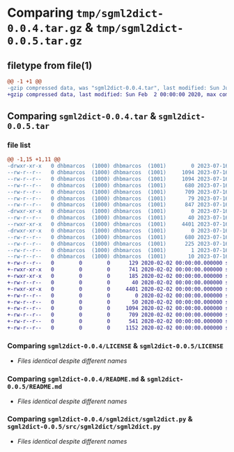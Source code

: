 # Comparing `tmp/sgml2dict-0.0.4.tar.gz` & `tmp/sgml2dict-0.0.5.tar.gz`

## filetype from file(1)

```diff
@@ -1 +1 @@
-gzip compressed data, was "sgml2dict-0.0.4.tar", last modified: Sun Jul 16 06:12:39 2023, max compression
+gzip compressed data, last modified: Sun Feb  2 00:00:00 2020, max compression
```

## Comparing `sgml2dict-0.0.4.tar` & `sgml2dict-0.0.5.tar`

### file list

```diff
@@ -1,15 +1,11 @@
-drwxr-xr-x   0 dhbmarcos  (1000) dhbmarcos  (1001)        0 2023-07-16 06:12:39.785990 sgml2dict-0.0.4/
--rw-r--r--   0 dhbmarcos  (1000) dhbmarcos  (1001)     1094 2023-07-16 04:52:54.000000 sgml2dict-0.0.4/LICENSE
--rw-r--r--   0 dhbmarcos  (1000) dhbmarcos  (1001)     1094 2023-07-16 05:43:07.000000 sgml2dict-0.0.4/LICENSE.txt
--rw-r--r--   0 dhbmarcos  (1000) dhbmarcos  (1001)      680 2023-07-16 06:12:39.785990 sgml2dict-0.0.4/PKG-INFO
--rw-r--r--   0 dhbmarcos  (1000) dhbmarcos  (1001)      709 2023-07-16 05:42:50.000000 sgml2dict-0.0.4/README.md
--rw-r--r--   0 dhbmarcos  (1000) dhbmarcos  (1001)       79 2023-07-16 06:12:39.789990 sgml2dict-0.0.4/setup.cfg
--rw-r--r--   0 dhbmarcos  (1000) dhbmarcos  (1001)      847 2023-07-16 06:11:59.000000 sgml2dict-0.0.4/setup.py
-drwxr-xr-x   0 dhbmarcos  (1000) dhbmarcos  (1001)        0 2023-07-16 06:12:39.785990 sgml2dict-0.0.4/sgml2dict/
--rw-r--r--   0 dhbmarcos  (1000) dhbmarcos  (1001)       40 2023-07-16 04:52:54.000000 sgml2dict-0.0.4/sgml2dict/__init__.py
--rwxr-xr-x   0 dhbmarcos  (1000) dhbmarcos  (1001)     4401 2023-07-16 05:33:24.000000 sgml2dict-0.0.4/sgml2dict/sgml2dict.py
-drwxr-xr-x   0 dhbmarcos  (1000) dhbmarcos  (1001)        0 2023-07-16 06:12:39.785990 sgml2dict-0.0.4/sgml2dict.egg-info/
--rw-r--r--   0 dhbmarcos  (1000) dhbmarcos  (1001)      680 2023-07-16 06:12:39.000000 sgml2dict-0.0.4/sgml2dict.egg-info/PKG-INFO
--rw-r--r--   0 dhbmarcos  (1000) dhbmarcos  (1001)      225 2023-07-16 06:12:39.000000 sgml2dict-0.0.4/sgml2dict.egg-info/SOURCES.txt
--rw-r--r--   0 dhbmarcos  (1000) dhbmarcos  (1001)        1 2023-07-16 06:12:39.000000 sgml2dict-0.0.4/sgml2dict.egg-info/dependency_links.txt
--rw-r--r--   0 dhbmarcos  (1000) dhbmarcos  (1001)       10 2023-07-16 06:12:39.000000 sgml2dict-0.0.4/sgml2dict.egg-info/top_level.txt
+-rw-r--r--   0        0        0      129 2020-02-02 00:00:00.000000 sgml2dict-0.0.5/CHANGELOG
+-rwxr-xr-x   0        0        0      741 2020-02-02 00:00:00.000000 sgml2dict-0.0.5/deploy.sh
+-rwxr-xr-x   0        0        0      185 2020-02-02 00:00:00.000000 sgml2dict-0.0.5/examples/example.py
+-rw-r--r--   0        0        0       40 2020-02-02 00:00:00.000000 sgml2dict-0.0.5/src/sgml2dict/__init__.py
+-rwxr-xr-x   0        0        0     4401 2020-02-02 00:00:00.000000 sgml2dict-0.0.5/src/sgml2dict/sgml2dict.py
+-rw-r--r--   0        0        0        0 2020-02-02 00:00:00.000000 sgml2dict-0.0.5/tests/.gitkeep
+-rw-r--r--   0        0        0       50 2020-02-02 00:00:00.000000 sgml2dict-0.0.5/.gitignore
+-rw-r--r--   0        0        0     1094 2020-02-02 00:00:00.000000 sgml2dict-0.0.5/LICENSE
+-rw-r--r--   0        0        0      709 2020-02-02 00:00:00.000000 sgml2dict-0.0.5/README.md
+-rw-r--r--   0        0        0      541 2020-02-02 00:00:00.000000 sgml2dict-0.0.5/pyproject.toml
+-rw-r--r--   0        0        0     1152 2020-02-02 00:00:00.000000 sgml2dict-0.0.5/PKG-INFO
```

### Comparing `sgml2dict-0.0.4/LICENSE` & `sgml2dict-0.0.5/LICENSE`

 * *Files identical despite different names*

### Comparing `sgml2dict-0.0.4/README.md` & `sgml2dict-0.0.5/README.md`

 * *Files identical despite different names*

### Comparing `sgml2dict-0.0.4/sgml2dict/sgml2dict.py` & `sgml2dict-0.0.5/src/sgml2dict/sgml2dict.py`

 * *Files identical despite different names*

